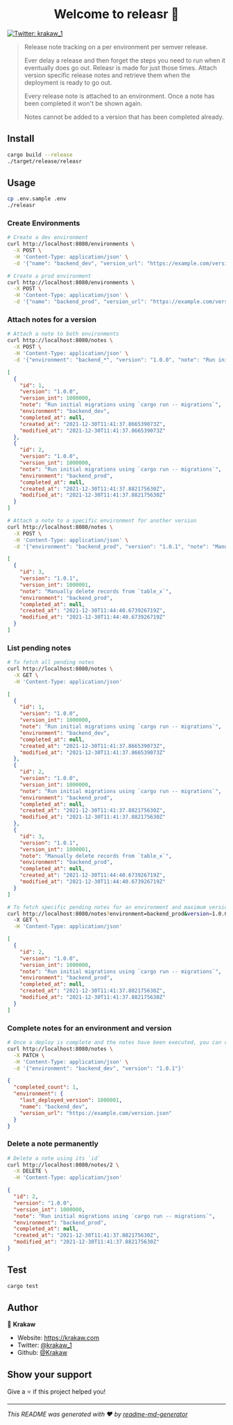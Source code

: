 <h1 align="center">Welcome to releasr 👋</h1>
<p>
  <a href="https://twitter.com/krakaw_1" target="_blank">
    <img alt="Twitter: krakaw_1" src="https://img.shields.io/twitter/follow/krakaw_1.svg?style=social" />
  </a>
</p>

> Release note tracking on a per environment per semver release.
> 
> Ever delay a release and then forget the steps you need to run when it eventually does go out. 
> Releasr is made for just those times. Attach version specific release notes and retrieve them when the deployment
> is ready to go out.
> 
> Every release note is attached to an environment. 
> Once a note has been completed it won't be shown again. 
> 
> Notes cannot be added to a version that has been completed already.

## Install

```sh
cargo build --release
./target/release/releasr
```

## Usage

```sh
cp .env.sample .env
./releasr
```

### Create Environments
```sh
# Create a dev environment
curl http://localhost:8080/environments \
  -X POST \
  -H 'Content-Type: application/json' \
  -d '{"name": "backend_dev", "version_url": "https://example.com/version.json", "last_deployed_version": 0}'

# Create a prod environment
curl http://localhost:8080/environments \
  -X POST \
  -H 'Content-Type: application/json' \
  -d '{"name": "backend_prod", "version_url": "https://example.com/version.json", "last_deployed_version": 0}'
```

### Attach notes for a version
```sh
# Attach a note to both environments
curl http://localhost:8080/notes \
  -X POST \
  -H 'Content-Type: application/json' \
  -d '{"environment": "backend_*", "version": "1.0.0", "note": "Run initial migrations using `cargo run -- migrations`"}'
```
```json
[
  {
    "id": 1,
    "version": "1.0.0",
    "version_int": 1000000,
    "note": "Run initial migrations using `cargo run -- migrations`",
    "environment": "backend_dev",
    "completed_at": null,
    "created_at": "2021-12-30T11:41:37.866539073Z",
    "modified_at": "2021-12-30T11:41:37.866539073Z"
  },
  {
    "id": 2,
    "version": "1.0.0",
    "version_int": 1000000,
    "note": "Run initial migrations using `cargo run -- migrations`",
    "environment": "backend_prod",
    "completed_at": null,
    "created_at": "2021-12-30T11:41:37.882175630Z",
    "modified_at": "2021-12-30T11:41:37.882175630Z"
  }
]
```
```sh
# Attach a note to a specific environment for another version
curl http://localhost:8080/notes \
  -X POST \
  -H 'Content-Type: application/json' \
  -d '{"environment": "backend_prod", "version": "1.0.1", "note": "Manually delete records from `table_x`"}'
```
```json
[
  {
    "id": 3,
    "version": "1.0.1",
    "version_int": 1000001,
    "note": "Manually delete records from `table_x`",
    "environment": "backend_prod",
    "completed_at": null,
    "created_at": "2021-12-30T11:44:40.673926719Z",
    "modified_at": "2021-12-30T11:44:40.673926719Z"
  }
]
```

### List pending notes
```sh
# To fetch all pending notes
curl http://localhost:8080/notes \
  -X GET \
  -H 'Content-Type: application/json'
```
```json
[
  {
    "id": 1,
    "version": "1.0.0",
    "version_int": 1000000,
    "note": "Run initial migrations using `cargo run -- migrations`",
    "environment": "backend_dev",
    "completed_at": null,
    "created_at": "2021-12-30T11:41:37.866539073Z",
    "modified_at": "2021-12-30T11:41:37.866539073Z"
  },
  {
    "id": 2,
    "version": "1.0.0",
    "version_int": 1000000,
    "note": "Run initial migrations using `cargo run -- migrations`",
    "environment": "backend_prod",
    "completed_at": null,
    "created_at": "2021-12-30T11:41:37.882175630Z",
    "modified_at": "2021-12-30T11:41:37.882175630Z"
  },
  {
    "id": 3,
    "version": "1.0.1",
    "version_int": 1000001,
    "note": "Manually delete records from `table_x`",
    "environment": "backend_prod",
    "completed_at": null,
    "created_at": "2021-12-30T11:44:40.673926719Z",
    "modified_at": "2021-12-30T11:44:40.673926719Z"
  }
]
```
```sh
# To fetch specific pending notes for an environment and maximum version
curl http://localhost:8080/notes?environment=backend_prod&version=1.0.0 \
  -X GET \
  -H 'Content-Type: application/json'
```
```json
[
  {
    "id": 2,
    "version": "1.0.0",
    "version_int": 1000000,
    "note": "Run initial migrations using `cargo run -- migrations`",
    "environment": "backend_prod",
    "completed_at": null,
    "created_at": "2021-12-30T11:41:37.882175630Z",
    "modified_at": "2021-12-30T11:41:37.882175630Z"
  }
]
```

### Complete notes for an environment and version
```sh
# Once a deploy is complete and the notes have been executed, you can complete them.
curl http://localhost:8080/notes \
  -X PATCH \
  -H 'Content-Type: application/json' \
  -d '{"environment": "backend_dev", "version": "1.0.1"}'
```
```json
{
  "completed_count": 1,
  "environment": {
    "last_deployed_version": 1000001,
    "name": "backend_dev",
    "version_url": "https://example.com/version.json"
  }
}
```

### Delete a note permanently
```sh
# Delete a note using its `id`
curl http://localhost:8080/notes/2 \
  -X DELETE \
  -H 'Content-Type: application/json'
```
```json
{
  "id": 2,
  "version": "1.0.0",
  "version_int": 1000000,
  "note": "Run initial migrations using `cargo run -- migrations`",
  "environment": "backend_prod",
  "completed_at": null,
  "created_at": "2021-12-30T11:41:37.882175630Z",
  "modified_at": "2021-12-30T11:41:37.882175630Z"
}
```
## Test

```sh
cargo test
```

## Author

👤 **Krakaw**

* Website: https://krakaw.com
* Twitter: [@krakaw\_1](https://twitter.com/krakaw\_1)
* Github: [@Krakaw](https://github.com/Krakaw)

## Show your support

Give a ⭐️ if this project helped you!

***
_This README was generated with ❤️ by [readme-md-generator](https://github.com/kefranabg/readme-md-generator)_
